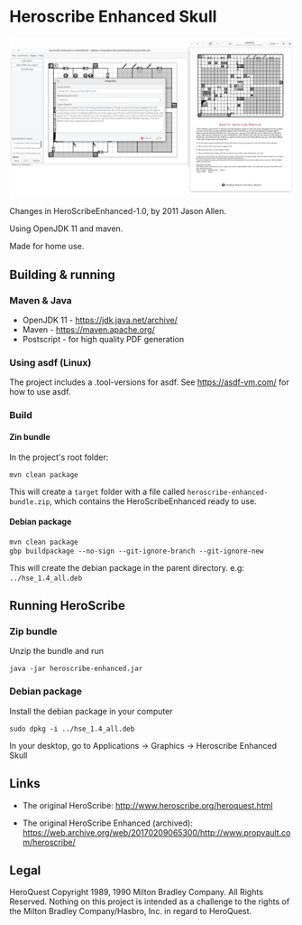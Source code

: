 # Heroscribe Enhanced Skull

![Heroscribe Enhance UI and PDF export](screenshot.png)

Changes in HeroScribeEnhanced-1.0, by 2011 Jason Allen.

Using OpenJDK 11 and maven.

Made for home use.

## Building & running

### Maven & Java

- OpenJDK 11 - https://jdk.java.net/archive/
- Maven - https://maven.apache.org/
- Postscript - for high quality PDF generation

### Using asdf (Linux)

The project includes a .tool-versions for asdf.
See https://asdf-vm.com/ for how to use asdf.

### Build

#### Zin bundle
In the project's root folder:

    mvn clean package

This will create a `target` folder with a file called `heroscribe-enhanced-bundle.zip`, which contains the HeroScribeEnhanced ready to use.

#### Debian package

    mvn clean package 
    gbp buildpackage --no-sign --git-ignore-branch --git-ignore-new

This will create the debian package in the parent directory. e.g: `../hse_1.4_all.deb`

## Running HeroScribe

### Zip bundle

Unzip the bundle and run

    java -jar heroscribe-enhanced.jar

### Debian package

Install the debian package in your computer

    sudo dpkg -i ../hse_1.4_all.deb

In your desktop, go to Applications -> Graphics -> Heroscribe Enhanced Skull

## Links

- The original HeroScribe: <http://www.heroscribe.org/heroquest.html>

- The original HeroScribe Enhanced (archived): <https://web.archive.org/web/20170209065300/http://www.propvault.com/heroscribe/>

## Legal

HeroQuest Copyright 1989, 1990 Milton Bradley Company. All Rights Reserved. Nothing on this project is intended as a challenge to the rights of the Milton Bradley Company/Hasbro, Inc. in regard to HeroQuest.